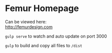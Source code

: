 # Femur Homepage

Can be viewed here:    
http://femurdesign.com

`gulp serve` to watch and auto update on port 3000 

`gulp` to build and copy all files to `/dist`

